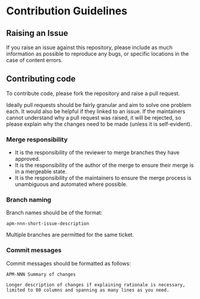 # Contribution Guidelines

## Raising an Issue

If you raise an issue against this repository, please include as much information as possible to reproduce any bugs,
or specific locations in the case of content errors.

## Contributing code

To contribute code, please fork the repository and raise a pull request.

Ideally pull requests should be fairly granular and aim to solve one problem each. It would also be helpful if they
linked to an issue. If the maintainers cannot understand why a pull request was raised, it will be rejected,
so please explain why the changes need to be made (unless it is self-evident).

### Merge responsibility

- It is the responsibility of the reviewer to merge branches they have approved.
- It is the responsibility of the author of the merge to ensure their merge is in a mergeable state.
- It is the responsibility of the maintainers to ensure the merge process is unambiguous and automated where possible.

### Branch naming

Branch names should be of the format:

`apm-nnn-short-issue-description`

Multiple branches are permitted for the same ticket.

### Commit messages

Commit messages should be formatted as follows:

```
APM-NNN Summary of changes

Longer description of changes if explaining rationale is necessary,
limited to 80 columns and spanning as many lines as you need.
```
